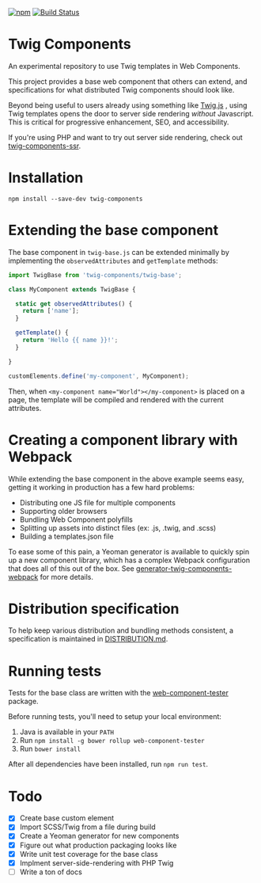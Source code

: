 [![npm](https://img.shields.io/npm/v/twig-components.svg)]() [![Build Status](https://travis-ci.org/mortenson/twig-components.svg?branch=master)](https://travis-ci.org/mortenson/twig-components)

# Twig Components

An experimental repository to use Twig templates in Web Components.

This project provides a base web component that others can extend, and
specifications for what distributed Twig components should look like.

Beyond being useful to users already using something like [Twig.js](https://github.com/twigjs/twig.js)
, using Twig templates opens the door to server side rendering _without_
Javascript. This is critical for progressive enhancement, SEO, and
accessibility.

If you're using PHP and want to try out server side rendering, check out
[twig-components-ssr](https://github.com/mortenson/twig-components-ssr).

# Installation

`npm install --save-dev twig-components`

# Extending the base component

The base component in `twig-base.js` can be extended minimally by implementing
the `observedAttributes` and `getTemplate` methods:

```js
import TwigBase from 'twig-components/twig-base';

class MyComponent extends TwigBase {

  static get observedAttributes() {
    return ['name'];
  }

  getTemplate() {
    return 'Hello {{ name }}!';
  }

}

customElements.define('my-component', MyComponent);
```

Then, when `<my-component name="World"></my-component>` is placed on a page,
the template will be compiled and rendered with the current attributes.

# Creating a component library with Webpack

While extending the base component in the above example seems easy, getting it
working in production has a few hard problems:

- Distributing one JS file for multiple components
- Supporting older browsers
- Bundling Web Component polyfills
- Splitting up assets into distinct files (ex: .js, .twig, and .scss)
- Building a templates.json file

To ease some of this pain, a Yeoman generator is available to quickly spin up a
new component library, which has a complex Webpack configuration that does all
of this out of the box. See [generator-twig-components-webpack](https://github.com/mortenson/generator-twig-components-webpack)
for more details.

# Distribution specification

To help keep various distribution and bundling methods consistent, a
specification is maintained in [DISTRIBUTION.md](DISTRIBUTION.md).

# Running tests

Tests for the base class are written with the [web-component-tester](https://github.com/Polymer/web-component-tester)
package.

Before running tests, you'll need to setup your local environment:

1. Java is available in your `PATH`
1. Run `npm install -g bower rollup web-component-tester`
1. Run `bower install`

After all dependencies have been installed, run `npm run test`.

# Todo

- [x] Create base custom element
- [x] Import SCSS/Twig from a file during build
- [x] Create a Yeoman generator for new components
- [x] Figure out what production packaging looks like
- [x] Write unit test coverage for the base class
- [x] Implment server-side-rendering with PHP Twig
- [ ] Write a ton of docs
